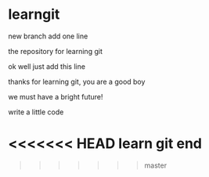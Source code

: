 learngit
========
new branch add one line

the repository for learning git 

ok well  just add this line 

thanks for learning git, you are a good boy

we must have a bright future!

write a little code

<<<<<<< HEAD
learn git end
=======
>>>>>>> master
